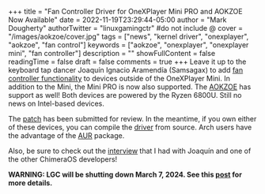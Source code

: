 +++
title = "Fan Controller Driver for OneXPlayer Mini PRO and AOKZOE Now Available"
date = 2022-11-19T23:29:44-05:00
author = "Mark Dougherty"
authorTwitter = "linuxgamingctr" #do not include @
cover = "/images/aokzoe/cover.jpg"
tags = ["news", "kernel driver", "onexplayer", "aokzoe", "fan control"]
keywords = ["aokzoe", "onexplayer", "onexplayer mini", "fan controller"]
description = ""
showFullContent = false
readingTime = false
draft = false
comments = true
+++
Leave it up to the keyboard tap dancer Joaquín Ignacio Aramendía (Samsagax) to add [fan controller functionality](https://linuxgamingcentral.com/posts/oxp-amd-sensor-driver-will-be-merged-with-kernel-6.2/) to devices outside of the OneXPlayer Mini. In addition to the Mini, the Mini PRO is now also supported. The [AOKZOE](https://linuxgamingcentral.com/posts/aokzoe/) has support as well! Both devices are powered by the Ryzen 6800U. Still no news on Intel-based devices.

The [patch](https://lore.kernel.org/linux-hwmon/20221119162347.36698-1-samsagax@gmail.com/T/#u) has been submitted for review. In the meantime, if you own either of these devices, you can compile the [driver](https://gitlab.com/Samsagax/oxp-platform-dkms) from source. Arch users have the advantage of the [AUR](https://aur.archlinux.org/packages/oxp-platform-dkms-git) package.

Also, be sure to check out the [interview](https://linuxgamingcentral.com/posts/interview-with-chimeraos-devs/) that I had with Joaquín and one of the other ChimeraOS developers!

**WARNING: LGC will be shutting down March 7, 2024. See this [post](https://linuxgamingcentral.com/posts/the-end-of-lgc/) for more details.**
